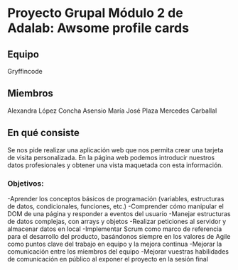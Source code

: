 # Proyecto Grupal Módulo 2 de Adalab: Awsome profile cards

## Equipo

Gryffincode

## Miembros

Alexandra López
Concha Asensio
María José Plaza
Mercedes Carballal

## En qué consiste

Se nos pide realizar una aplicación web que nos permita crear una tarjeta de visita personalizada.
En la página web podemos introducir nuestros datos profesionales y obtener una vista maquetada con esta información.

### Objetivos:

-Aprender los conceptos básicos de programación (variables, estructuras de datos, condicionales, funciones, etc.)
-Comprender cómo manipular el DOM de una página y responder a eventos del usuario
-Manejar estructuras de datos complejas, con arrays y objetos
-Realizar peticiones al servidor y almacenar datos en local
-Implementar Scrum como marco de referencia para el desarrollo del producto, basándonos siempre en los valores de Agile como puntos clave del trabajo en equipo y la mejora continua
-Mejorar la comunicación entre los miembros del equipo
-Mejorar vuestras habilidades de comunicación en público al exponer el proyecto en la sesión final

